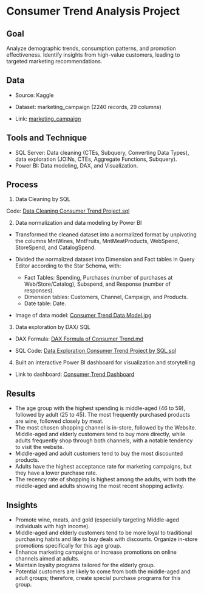 # Consumer Trend Analysis Project
## Goal
Analyze demographic trends, consumption patterns, and promotion effectiveness. Identify insights from high-value customers, leading to targeted marketing recommendations.
## Data 
- Source: Kaggle
- Dataset: marketing_campaign (2240 records, 29 columns)

- Link: [marketing_campaign](https://www.kaggle.com/datasets/imakash3011/customer-personality-analysis)
  
## Tools and Technique
- SQL Server: Data cleaning (CTEs, Subquery, Converting Data Types), data exploration (JOINs, CTEs, Aggregate Functions, Subquery).
- Power BI: Data modeling, DAX, and Visualization.
## Process
1. Data Cleaning by SQL

Code: [Data Cleaning Consumer Trend Project.sql](https://github.com/trieunh10-portfolio/Consumer-Trend-Analysis-Project/blob/main/Data%20Cleaning%20Consumer%20Trend%20Project.sql)

2. Data normalization and data modeling by Power BI
- Transformed the cleaned dataset into a normalized format by unpivoting the columns MntWines, MntFruits, MntMeatProducts, WebSpend, StoreSpend, and CatalogSpend.
- Divided the normalized dataset into Dimension and Fact tables in Query Editor according to the Star Schema, with:
  - Fact Tables: Spending, Purchases (number of purchases at Web/Store/Catalog), Subspend, and Response (number of responses).
  - Dimension tables: Customers, Channel, Campaign, and Products.
  - Date table: Date.

- Image of data model: [Consumer Trend Data Model.jpg](https://github.com/trieunh10-portfolio/Consumer-Trend-Analysis-Project/blob/main/Consumer%20Trend%20Data%20Model.jpg)

3. Data exploration by DAX/ SQL

- DAX Formula: [DAX Formula of Consumer Trend.md](https://github.com/trieunh10-portfolio/Consumer-Trend-Analysis-Project/blob/main/DAX%20Formula%20of%20Consumer%20Trend.md)

- SQL Code: [Data Exploration Consumer Trend Project by SQL.sql](https://github.com/trieunh10-portfolio/Consumer-Trend-Analysis-Project/blob/main/Data%20Exploration%20Consumer%20Trend%20Project%20by%20SQL.sql)

4. Built an interactive Power BI dashboard for visualization and storytelling
   
- Link to dashboard: [Consumer Trend Dashboard](https://app.powerbi.com/groups/me/reports/d5e06fdb-672a-4f68-aeea-78ec12145aca/627809e7b43119c37b2a?experience=power-bi)
  
## Results
- The age group with the highest spending is middle-aged (46 to 59), followed by adult (25 to 45). The most frequently purchased products are wine, followed closely by meat.
- The most chosen shopping channel is in-store, followed by the Website. Middle-aged and elderly customers tend to buy more directly, while adults frequently shop through both channels, with a notable tendency to visit the website.
- Middle-aged and adult customers tend to buy the most discounted products.
- Adults have the highest acceptance rate for marketing campaigns, but they have a lower purchase rate.
- The recency rate of shopping is highest among the adults, with both the middle-aged and adults showing the most recent shopping activity.
## Insights
- Promote wine, meats, and gold (especially targeting Middle-aged individuals with high income).
- Middle-aged and elderly customers tend to be more loyal to traditional purchasing habits and like to buy deals with discounts. Organize in-store promotions specifically for this age group.
- Enhance marketing campaigns or increase promotions on online channels aimed at adults.
- Maintain loyalty programs tailored for the elderly group.
- Potential customers are likely to come from both the middle-aged and adult groups; therefore, create special purchase programs for this group.


